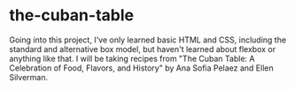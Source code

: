 # the-cuban-table

Going into this project, I've only learned basic HTML and CSS, including the standard and alternative box model, but haven't learned about flexbox or anything like that. I will be taking recipes from "The Cuban Table: A Celebration of Food, Flavors, and History" by Ana Sofia Pelaez and Ellen Silverman. 